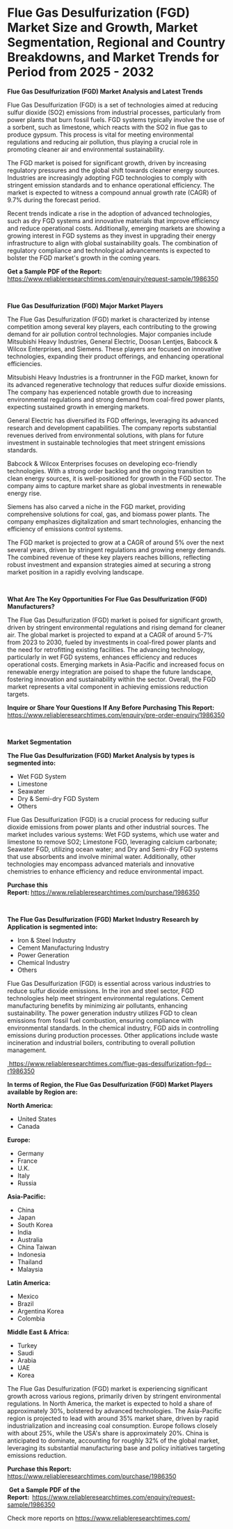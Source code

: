 <p><h1>Flue Gas Desulfurization (FGD) Market Size and Growth, Market Segmentation, Regional and Country Breakdowns, and Market Trends for Period from 2025 -  2032</h1></p><p><strong>Flue Gas Desulfurization (FGD) Market Analysis and Latest Trends</strong></p>
<p><p>Flue Gas Desulfurization (FGD) is a set of technologies aimed at reducing sulfur dioxide (SO2) emissions from industrial processes, particularly from power plants that burn fossil fuels. FGD systems typically involve the use of a sorbent, such as limestone, which reacts with the SO2 in flue gas to produce gypsum. This process is vital for meeting environmental regulations and reducing air pollution, thus playing a crucial role in promoting cleaner air and environmental sustainability.</p><p>The FGD market is poised for significant growth, driven by increasing regulatory pressures and the global shift towards cleaner energy sources. Industries are increasingly adopting FGD technologies to comply with stringent emission standards and to enhance operational efficiency. The market is expected to witness a compound annual growth rate (CAGR) of 9.7% during the forecast period. </p><p>Recent trends indicate a rise in the adoption of advanced technologies, such as dry FGD systems and innovative materials that improve efficiency and reduce operational costs. Additionally, emerging markets are showing a growing interest in FGD systems as they invest in upgrading their energy infrastructure to align with global sustainability goals. The combination of regulatory compliance and technological advancements is expected to bolster the FGD market's growth in the coming years.</p></p>
<p><strong>Get a Sample PDF of the Report:&nbsp;</strong> <a href="https://www.reliableresearchtimes.com/enquiry/request-sample/1986350?utm_campaign=2006&utm_medium=2&utm_source=Github&utm_content=ia&utm_term=14022025&utm_id=flue-gas-desulfurization-fgd">https://www.reliableresearchtimes.com/enquiry/request-sample/1986350</a></p>
<p>&nbsp;</p>
<p><strong>Flue Gas Desulfurization (FGD) Major Market Players</strong></p>
<p><p>The Flue Gas Desulfurization (FGD) market is characterized by intense competition among several key players, each contributing to the growing demand for air pollution control technologies. Major companies include Mitsubishi Heavy Industries, General Electric, Doosan Lentjes, Babcock & Wilcox Enterprises, and Siemens. These players are focused on innovative technologies, expanding their product offerings, and enhancing operational efficiencies.</p><p>Mitsubishi Heavy Industries is a frontrunner in the FGD market, known for its advanced regenerative technology that reduces sulfur dioxide emissions. The company has experienced notable growth due to increasing environmental regulations and strong demand from coal-fired power plants, expecting sustained growth in emerging markets.</p><p>General Electric has diversified its FGD offerings, leveraging its advanced research and development capabilities. The company reports substantial revenues derived from environmental solutions, with plans for future investment in sustainable technologies that meet stringent emissions standards.</p><p>Babcock & Wilcox Enterprises focuses on developing eco-friendly technologies. With a strong order backlog and the ongoing transition to clean energy sources, it is well-positioned for growth in the FGD sector. The company aims to capture market share as global investments in renewable energy rise.</p><p>Siemens has also carved a niche in the FGD market, providing comprehensive solutions for coal, gas, and biomass power plants. The company emphasizes digitalization and smart technologies, enhancing the efficiency of emissions control systems.</p><p>The FGD market is projected to grow at a CAGR of around 5% over the next several years, driven by stringent regulations and growing energy demands. The combined revenue of these key players reaches billions, reflecting robust investment and expansion strategies aimed at securing a strong market position in a rapidly evolving landscape.</p></p>
<p>&nbsp;</p>
<p><strong>What Are The Key Opportunities For Flue Gas Desulfurization (FGD) Manufacturers?</strong></p>
<p><p>The Flue Gas Desulfurization (FGD) market is poised for significant growth, driven by stringent environmental regulations and rising demand for cleaner air. The global market is projected to expand at a CAGR of around 5-7% from 2023 to 2030, fueled by investments in coal-fired power plants and the need for retrofitting existing facilities. The advancing technology, particularly in wet FGD systems, enhances efficiency and reduces operational costs. Emerging markets in Asia-Pacific and increased focus on renewable energy integration are poised to shape the future landscape, fostering innovation and sustainability within the sector. Overall, the FGD market represents a vital component in achieving emissions reduction targets.</p></p>
<p><strong>Inquire or Share Your Questions If Any Before Purchasing This Report:</strong> <a href="https://www.reliableresearchtimes.com/enquiry/pre-order-enquiry/1986350?utm_campaign=2006&utm_medium=2&utm_source=Github&utm_content=ia&utm_term=14022025&utm_id=flue-gas-desulfurization-fgd">https://www.reliableresearchtimes.com/enquiry/pre-order-enquiry/1986350</a></p>
<p>&nbsp;</p>
<p><strong>Market Segmentation</strong></p>
<p><strong>The Flue Gas Desulfurization (FGD) Market Analysis by types is segmented into:</strong></p>
<p><ul><li>Wet FGD System</li><li>Limestone</li><li>Seawater</li><li>Dry & Semi-dry FGD System</li><li>Others</li></ul></p>
<p><p>Flue Gas Desulfurization (FGD) is a crucial process for reducing sulfur dioxide emissions from power plants and other industrial sources. The market includes various systems: Wet FGD systems, which use water and limestone to remove SO2; Limestone FGD, leveraging calcium carbonate; Seawater FGD, utilizing ocean water; and Dry and Semi-dry FGD systems that use absorbents and involve minimal water. Additionally, other technologies may encompass advanced materials and innovative chemistries to enhance efficiency and reduce environmental impact.</p></p>
<p><strong>Purchase this Report:&nbsp;</strong><a href="https://www.reliableresearchtimes.com/purchase/1986350?utm_campaign=2006&utm_medium=2&utm_source=Github&utm_content=ia&utm_term=14022025&utm_id=flue-gas-desulfurization-fgd">https://www.reliableresearchtimes.com/purchase/1986350</a></p>
<p>&nbsp;</p>
<p><strong>The Flue Gas Desulfurization (FGD) Market Industry Research by Application is segmented into:</strong></p>
<p><ul><li>Iron & Steel Industry</li><li>Cement Manufacturing Industry</li><li>Power Generation</li><li>Chemical Industry</li><li>Others</li></ul></p>
<p><p>Flue Gas Desulfurization (FGD) is essential across various industries to reduce sulfur dioxide emissions. In the iron and steel sector, FGD technologies help meet stringent environmental regulations. Cement manufacturing benefits by minimizing air pollutants, enhancing sustainability. The power generation industry utilizes FGD to clean emissions from fossil fuel combustion, ensuring compliance with environmental standards. In the chemical industry, FGD aids in controlling emissions during production processes. Other applications include waste incineration and industrial boilers, contributing to overall pollution management.</p></p>
<p><a href="https://www.reliableresearchtimes.com/flue-gas-desulfurization-fgd--r1986350?utm_campaign=2006&utm_medium=2&utm_source=Github&utm_content=ia&utm_term=14022025&utm_id=flue-gas-desulfurization-fgd">&nbsp;https://www.reliableresearchtimes.com/flue-gas-desulfurization-fgd--r1986350</a></p>
<p><strong>In terms of Region, the Flue Gas Desulfurization (FGD) Market Players available by Region are:</strong></p>
<p>
    <p> <strong> North America: </strong>
        <ul>
            <li>United States</li>
            <li>Canada</li>
        </ul>
        </p> 
    <p> <strong> Europe: </strong>
        <ul>
            <li>Germany</li>
            <li>France</li>
            <li>U.K.</li>
            <li>Italy</li>
            <li>Russia</li>
        </ul>
        </p> 
    <p> <strong> Asia-Pacific: </strong>
        <ul>
            <li>China</li>
            <li>Japan</li>
            <li>South Korea</li>
            <li>India</li>
            <li>Australia</li>
            <li>China Taiwan</li>
            <li>Indonesia</li>
            <li>Thailand</li>
            <li>Malaysia</li>
        </ul>
        </p> 
    <p> <strong> Latin America: </strong>
        <ul>
            <li>Mexico</li>
            <li>Brazil</li>
            <li>Argentina Korea</li>
            <li>Colombia</li>
        </ul>
        </p> 
    <p> <strong> Middle East & Africa: </strong>
        <ul>
            <li>Turkey</li>
            <li>Saudi</li>
            <li>Arabia</li>
            <li>UAE</li>
            <li>Korea</li>
        </ul>
    </p>
    </p>
<p><p>The Flue Gas Desulfurization (FGD) market is experiencing significant growth across various regions, primarily driven by stringent environmental regulations. In North America, the market is expected to hold a share of approximately 30%, bolstered by advanced technologies. The Asia-Pacific region is projected to lead with around 35% market share, driven by rapid industrialization and increasing coal consumption. Europe follows closely with about 25%, while the USA's share is approximately 20%. China is anticipated to dominate, accounting for roughly 32% of the global market, leveraging its substantial manufacturing base and policy initiatives targeting emissions reduction.</p></p>
<p><strong>Purchase this Report: </strong><a href="https://www.reliableresearchtimes.com/purchase/1986350?utm_campaign=2006&utm_medium=2&utm_source=Github&utm_content=ia&utm_term=14022025&utm_id=flue-gas-desulfurization-fgd">https://www.reliableresearchtimes.com/purchase/1986350</a></p>
<p>&nbsp;<strong>Get a Sample PDF of the Report:&nbsp;&nbsp;</strong><a href="https://www.reliableresearchtimes.com/enquiry/request-sample/1986350?utm_campaign=2006&utm_medium=2&utm_source=Github&utm_content=ia&utm_term=14022025&utm_id=flue-gas-desulfurization-fgd">https://www.reliableresearchtimes.com/enquiry/request-sample/1986350</a></p>
<p><strong></strong></p>
<p>Check more reports on <a href="https://www.reliableresearchtimes.com/?utm_campaign=2006&utm_medium=2&utm_source=Github&utm_content=ia&utm_term=14022025&utm_id=flue-gas-desulfurization-fgd">https://www.reliableresearchtimes.com/</a></p>